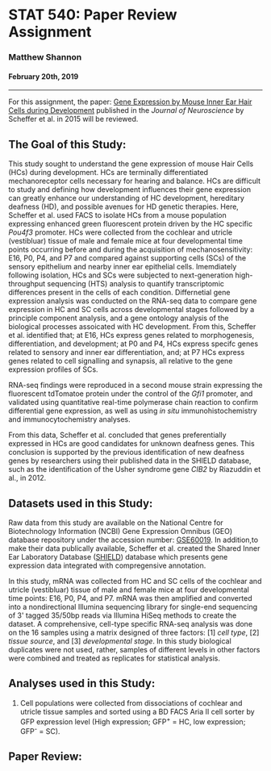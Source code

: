 # STAT 540: Paper Review Assignment
### Matthew Shannon
#### February 20th, 2019
---
For this assignment, the paper: [Gene Expression by Mouse Inner Ear Hair Cells during Development](https://www.ncbi.nlm.nih.gov/pmc/articles/PMC4405555/pdf/zns6366.pdf) published in the *Journal of Neuroscience* by Scheffer et al. in 2015 will be reviewed.

## The Goal of this Study:
This study sought to understand the gene expression of mouse Hair Cells (HCs) during development. HCs are terminally differentiated mechanoreceptor cells necessary for hearing and balance. HCs are difficult to study and defining how development influences their gene expression can greatly enhance our understanding of HC development, hereditary deafness (HD), and possible avenues for HD genetic therapies. Here, Scheffer et al. used FACS to isolate HCs from a mouse population expressing enhanced green fluorescent protein driven by the HC specific *Pou4f3* promoter. HCs were collected from the cochlear and utricle (vestibluar) tissue of male and female mice at four developmental time points occurring before and during the acquisition of mechanosensitivity: E16, P0, P4, and P7 and compared against supporting cells (SCs) of the sensory epithelium and nearby inner ear epithelial cells. Imemdiately following isolation, HCs and SCs were subjected to next-generation high-throughput sequencing (HTS) analysis to quantify transcriptomic differences present in the cells of each condition. Differnetial gene expression analysis was conducted on the RNA-seq data to compare gene expression in HC and SC cells across developmental stages followed by a principle component analysis, and a gene ontology analysis of the biological processes assoicated with HC development. From this, Scheffer et al. identified that; at E16, HCs express genes related to morphogenesis, differentiation, and development; at P0 and P4, HCs express specifc genes related to sensory and inner ear differentiation, and; at P7 HCs express genes related to cell signalling and synapsis, all relative to the gene expression profiles of SCs. 

RNA-seq findings were reproduced in a second mouse strain expressing the fluorescent tdTomatoe protein under the control of the *Gfi1* promoter, and validated using quantitative real-time polymerase chain reaction to confirm differential gene expression, as well as using *in situ* immunohistochemistry and immunocytochemistry analyses. 

From this data, Scheffer et al. concluded that genes preferentially expressed in HCs are good candidates for unknown deafness genes. This conclusion is supported by the previous identification of new deafness genes by researchers using their published data in the SHIELD database, such as the identification of the Usher syndrome gene *CIB2* by Riazuddin et al., in 2012.

## Datasets used in this Study:
Raw data from this study are available on the National Centre for Biotechnology Information (NCBI) Gene Expression Omnibus (GEO) database repository under the accession number: [GSE60019](https://www.ncbi.nlm.nih.gov/geo/query/acc.cgi?acc=GSE60019). In addition,to make their data publically available, Scheffer et al. created the Shared Inner Ear Laboratory Database ([SHIELD](https://shield.hms.harvard.edu)) database which presents gene expression data integrated with compregensive annotation.

In this study, mRNA was collected from HC and SC cells of the cochlear and utricle (vestibluar) tissue of male and female mice at four developmental time points: E16, P0, P4, and P7. mRNA was then amplified and converted into a nondirectional Illumina sequencing library for single-end sequencing of 3' tagged 35/50bp reads via Illumina HiSeq methods to create the dataset. A comprehensive, cell-type specific RNA-seq analysis was done on the 16 samples using a matrix designed of three factors: [1] *cell type*, [2] *tissue source*, and [3] *developmental stage*. In this study biological duplicates were not used, rather, samples of different levels in other factors were combined and treated as replicates for statistical analysis.

## Analyses used in this Study:
1. Cell populations were collected from dissociations of cochlear and utricle tissue samples and sorted using a BD FACS Aria II cell sorter by GFP expression level (High expression; GFP<sup>+</sup> = HC, low expression; GFP<sup>-</sup> = SC).

## Paper Review:
